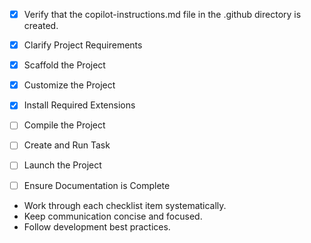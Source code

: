 - [x] Verify that the copilot-instructions.md file in the .github directory is created.

- [x] Clarify Project Requirements

- [x] Scaffold the Project

- [x] Customize the Project

- [x] Install Required Extensions

- [ ] Compile the Project

- [ ] Create and Run Task

- [ ] Launch the Project

- [ ] Ensure Documentation is Complete
 
 - Work through each checklist item systematically.
 - Keep communication concise and focused.
 - Follow development best practices.
